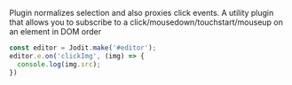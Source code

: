 Plugin normalizes selection and also proxies click events.
A utility plugin that allows you to subscribe to a click/mousedown/touchstart/mouseup on an element in DOM order

```js
const editor = Jodit.make('#editor');
editor.e.on('clickImg', (img) => {
  console.log(img.src);
})
